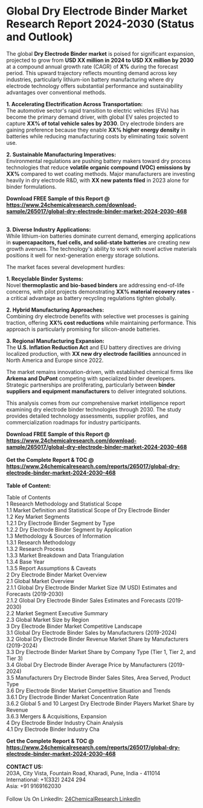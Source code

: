 <h1>Global Dry Electrode Binder Market Research Report 2024-2030 (Status and Outlook)</h1><p>The global <strong>Dry Electrode Binder market</strong> is poised for significant expansion, projected to grow from <strong>USD XX million in 2024 to USD XX million by 2030</strong> at a compound annual growth rate (CAGR) of <strong>X%</strong> during the forecast period. This upward trajectory reflects mounting demand across key industries, particularly lithium-ion battery manufacturing where dry electrode technology offers substantial performance and sustainability advantages over conventional methods.</p><p><strong>1. Accelerating Electrification Across Transportation:</strong><br>
The automotive sector's rapid transition to electric vehicles (EVs) has become the primary demand driver, with global EV sales projected to capture <strong>XX% of total vehicle sales by 2030</strong>. Dry electrode binders are gaining preference because they enable <strong>XX% higher energy density</strong> in batteries while reducing manufacturing costs by eliminating toxic solvent use.</p><p><strong>2. Sustainable Manufacturing Imperatives:</strong><br>
Environmental regulations are pushing battery makers toward dry process technologies that reduce <strong>volatile organic compound (VOC) emissions by XX%</strong> compared to wet coating methods. Major manufacturers are investing heavily in dry electrode R&amp;D, with <strong>XX new patents filed</strong> in 2023 alone for binder formulations.</p><div><b>Download FREE Sample of this Report @ 
            <a href="https://www.24chemicalresearch.com/download-sample/265017/global-dry-electrode-binder-market-2024-2030-468">
            https://www.24chemicalresearch.com/download-sample/265017/global-dry-electrode-binder-market-2024-2030-468</a></b></div><br><p><strong>3. Diverse Industry Applications:</strong><br>
While lithium-ion batteries dominate current demand, emerging applications in <strong>supercapacitors, fuel cells, and solid-state batteries</strong> are creating new growth avenues. The technology's ability to work with novel active materials positions it well for next-generation energy storage solutions.</p><p>The market faces several development hurdles:</p><p><strong>1. Recyclable Binder Systems:</strong><br>
Novel <strong>thermoplastic and bio-based binders</strong> are addressing end-of-life concerns, with pilot projects demonstrating <strong>XX% material recovery rates</strong> - a critical advantage as battery recycling regulations tighten globally.</p><p><strong>2. Hybrid Manufacturing Approaches:</strong><br>
Combining dry electrode benefits with selective wet processes is gaining traction, offering <strong>XX% cost reductions</strong> while maintaining performance. This approach is particularly promising for silicon-anode batteries.</p><p><strong>3. Regional Manufacturing Expansion:</strong><br>
The <strong>U.S. Inflation Reduction Act</strong> and EU battery directives are driving localized production, with <strong>XX new dry electrode facilities</strong> announced in North America and Europe since 2022.</p><p>The market remains innovation-driven, with established chemical firms like <strong>Arkema and DuPont</strong> competing with specialized binder developers. Strategic partnerships are proliferating, particularly between <strong>binder suppliers and equipment manufacturers</strong> to deliver integrated solutions.</p><p>This analysis comes from our comprehensive market intelligence report examining dry electrode binder technologies through 2030. The study provides detailed technology assessments, supplier profiles, and commercialization roadmaps for industry participants.</p><div><b>Download FREE Sample of this Report @ 
            <a href="https://www.24chemicalresearch.com/download-sample/265017/global-dry-electrode-binder-market-2024-2030-468">
            https://www.24chemicalresearch.com/download-sample/265017/global-dry-electrode-binder-market-2024-2030-468</a></b></div><br><div><b>Get the Complete Report & TOC @ 
            <a href="https://www.24chemicalresearch.com/reports/265017/global-dry-electrode-binder-market-2024-2030-468">
            https://www.24chemicalresearch.com/reports/265017/global-dry-electrode-binder-market-2024-2030-468</a></b></div><br>
            <b>Table of Content:</b><p>Table of Contents<br />
1 Research Methodology and Statistical Scope<br />
1.1 Market Definition and Statistical Scope of Dry Electrode Binder<br />
1.2 Key Market Segments<br />
1.2.1 Dry Electrode Binder Segment by Type<br />
1.2.2 Dry Electrode Binder Segment by Application<br />
1.3 Methodology & Sources of Information<br />
1.3.1 Research Methodology<br />
1.3.2 Research Process<br />
1.3.3 Market Breakdown and Data Triangulation<br />
1.3.4 Base Year<br />
1.3.5 Report Assumptions & Caveats<br />
2 Dry Electrode Binder Market Overview<br />
2.1 Global Market Overview<br />
2.1.1 Global Dry Electrode Binder Market Size (M USD) Estimates and Forecasts (2019-2030)<br />
2.1.2 Global Dry Electrode Binder Sales Estimates and Forecasts (2019-2030)<br />
2.2 Market Segment Executive Summary<br />
2.3 Global Market Size by Region<br />
3 Dry Electrode Binder Market Competitive Landscape<br />
3.1 Global Dry Electrode Binder Sales by Manufacturers (2019-2024)<br />
3.2 Global Dry Electrode Binder Revenue Market Share by Manufacturers (2019-2024)<br />
3.3 Dry Electrode Binder Market Share by Company Type (Tier 1, Tier 2, and Tier 3)<br />
3.4 Global Dry Electrode Binder Average Price by Manufacturers (2019-2024)<br />
3.5 Manufacturers Dry Electrode Binder Sales Sites, Area Served, Product Type<br />
3.6 Dry Electrode Binder Market Competitive Situation and Trends<br />
3.6.1 Dry Electrode Binder Market Concentration Rate<br />
3.6.2 Global 5 and 10 Largest Dry Electrode Binder Players Market Share by Revenue<br />
3.6.3 Mergers & Acquisitions, Expansion<br />
4 Dry Electrode Binder Industry Chain Analysis<br />
4.1 Dry Electrode Binder Industry Cha</p><div><b>Get the Complete Report & TOC @ 
            <a href="https://www.24chemicalresearch.com/reports/265017/global-dry-electrode-binder-market-2024-2030-468">
            https://www.24chemicalresearch.com/reports/265017/global-dry-electrode-binder-market-2024-2030-468</a></b></div><br><b>CONTACT US:</b><br>
            203A, City Vista, Fountain Road, Kharadi, Pune, India - 411014<br>
            International: +1(332) 2424 294<br>
            Asia: +91 9169162030 <br><br>
            Follow Us On LinkedIn: <a href="https://www.linkedin.com/company/24chemicalresearch/">24ChemicalResearch LinkedIn</a>